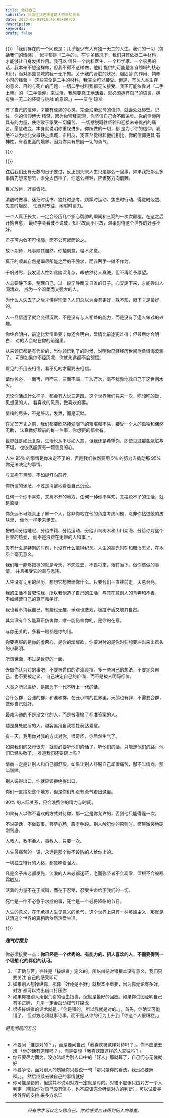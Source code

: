 ```yaml
---
title: 做好自己
subtitle: 我向往我还未曾踏入的未知世界
date: 2023-09-01T16:46:09+08:00
description:
keywords:
draft: false
---
```


{{<center-quote>}}
「我们存在的一个问题是：几乎很少有人有独一无二的人生。我们的一切（包括我们的情感），
似乎都是『二手的』。在许多情况下，我们只有依据二手材料，才能够让自身发挥作用。我可以
信任一个内科医生、一个科学家、一个农民的话，我本来不想这样做，但我不得不这样做，他们
提供的可能是各自领域的核心知识，而对那些领域的我一无所知。关于我的肾脏的状况、胆固醇
的作用、饲养小鸡的经验······这些完全是二手的材料，我完全可以接受。但是，有关人类生存
的意义、目的与死亡的问题，一切二手材料我都无法接受。我不可能依靠对『二手上帝』的
『二手信仰』来生活。我想要真正地活着，就必须拥有自己的语言，拥有独一无二的怀疑与挑战
的意识。」——艾伦·琼斯

有了自己的信仰，才能有成熟的心灵。完全沿袭父母的信仰，就会处处碰壁。记住，你的信仰博大
精深，因为你崇拜真理，你坚信自己会不断进步。你的信仰所具有的力量，使你敢于承受一切痛苦、
一切摆脱既往经验和迎接未来挑战的痛苦。愿意改变，本身就说明你重视进步。你所做的一切，都
是为了你的信仰。我绝不认为你比父母缺乏虞城，正相反，我甚至觉得和他们相比，你的信仰更具
有神性，有着更高的境界，因为你具有质疑一切的勇气。

{{</center-quote>}}

{{<admonition type="quote" title="摘录">}}

往后我们还有无数的日子要过，反正到头来人生只是那么一回事，如果我把那么多事情先想来想去，未免太伤神了，你这么年轻，应该努力向前奔。

目光放远，万事皆悲。

清醒时做事、迷茫时读书、独处时思考、烦躁时运动、焦虑时行动、得意时淡然、失意时坦然、
忙碌时专注、闲暇时蓄力。

一个人真正长大，一定会经历几个撕心裂肺的瞬间和三观的一次次颠覆，在这之后开始自愈，
最终学会看破不说破，知世故而不世故，温柔对待这个世界的好与不好。

君子可内敛不可懦弱，面不公可起而论之。

放下期待，凡事顺其自然。你越刻意，越不如意。

真正的顺其自然是竭尽所能之后的不强求，而非两手一摊不作为。

千帆过尽，我发现人性如此幽深复杂，却依然待人真诚，但不再给予厚望。

人总要静下来，整理自己，过一段宁静而又自省的日子。心安定下来，才能尝出人间清欢，
成为一个温柔而又强大的人。

为什么人失去了之后才懂得珍惜？人们总以为会有更好，殊不知，眼下才是最好的。

人一旦悟透了就会变得沉默，不是没有与人相处的能力，而是没有了逢人做戏的兴趣。

你终会明白，前途比爱情重要；你还会明白，爱情比前途更难得；但最后你会明白，
对的人会站在你的前途里。

从来领悟都是有代价的，当你领悟到了的时候，说明你已经经历世间沧桑情海波澜了。
可是如果你不经历呢，你就永远都不会领悟。

看见的不用去相信，看不见的才需要去相信。

请你务必，一而再，再而三，三而不竭，千次万次，毫不犹豫地救自己于这世间水火。

无论你活成什么样子，都会有人说三道四。这个世界我们只来一次，吃想吃的饭，见想见的人，
看喜欢的风景，做喜欢的事。

情绪的尽头，不是脏话，发泄，而是沉默。

在光芒万丈之前，我们都要欣然接受眼下的难堪和不易，接受一个人的孤独和偶然无助，
认真做好眼前的每一件事，你想要的都会有。

世界就是如此复杂，生活也从不尽如人意，但我还是希望你，即使见过那些肮脏与不堪，
也依然能保有一颗善良的心。

人生 95% 的事情是你决定不了的，但是我们依然要用 5% 的努力去撬动那 95% 你无法决定的事情。

与其抱于黑暗，不如提灯向前行。

你所谓的迷茫，不过是清醒地看着自己沉沦。

任何一个你不喜欢，又离不开的地方，任何一种你不喜欢，又摆脱不了的生活，就是监狱。

你永远不可能真正了解一个人，除非你站在他的角度考虑问题，除非你钻进他的皮肤里，
像他一样走来走去。

把时间分给睡眠、分给书籍、分给运动、分给山鸟树木和山川湖海、分给你对这个世界的热爱，
而不是浪费在无聊的人和事上。

没有什么是特别的时刻，也没有什么值得纪念。人生的高光时刻和黯淡无光，在本质上毫无意义。

我们唯一能够把握的就是今天，不恋过去，不畏将来，活在当下。做你该做的事情，
并且接受它的事与愿违。

人生没有无用的经历，想想它想教给你什么。只要我们一直往前走，天总会亮。

我的生活不曾取悦我，所以我创造了自己的生活，与其在意别人的背弃和不善，
不如经营自己的尊严和美好。

我也看不清我自己，有趣也无趣，乐观也悲观，极度矛盾又顺其自然。

其实没有什么能真正伤害你，唯一能伤害你的，是你的在意。

与你无关的，多看一眼都是你的错。

你要克服的是你的虚荣心，是你的炫耀欲，你要对付的是你时刻想要冲出来出风头的小聪明。

所谓世面，不过是世界的一面。

去做你认为对的事吧，不要被世俗的洪流裹挟。多一些自己的想法，不要定义自己，也不要被定义。
自己决定自己的价值，而不是被人明码标价。

人类之所以进步，是因为下一代不听上一代的话。

合什么群，合谁的群，和谁和群，在丑小鸭的世界里，天鹅也有罪，不需要合群，做你自己就好。

最难沟通的不是没文化的人，而是被灌输了标准答案的人。

越是身处底层的人，越容易用自我牺牲表达爱意。

有一天，我用你对我的方式对你，很奇怪，你居然生气了。

如果我们的父母很穷，就没必要听他们的话了，听他们的话，只能走他们的路，他们已经失败了，
难道我们还要跟上吗？

情商一定是让别人和自己都舒服。如果让别人舒服自己却很痛苦，那不叫情商，那叫智障。

别人说得出口，你就应该拒绝得出口。

你们一直抱怨这个地方，但是你们却没有勇气走出这里。

90% 的人际关系，只会浪费你的精力与时间。

如果有人以你不喜欢的方式对待你，那一定是你允许的，否则他只能得逞一次。

不说硬话，不做软事。菩萨心肠，霹雳手段。别人触犯你的原则时，面带微笑地硬刚到底。

人教人，教不会人，事教人，只要一次。

人生最痛苦的一课，永远是那个你不设防的人给你上的。

一切独立特行的人格，都意味着强大。

凡是金子未必都发光，流浪的人未必都迷茫，老而弥坚者不会凋零，深根不会被寒霜触及。

活着的力量不在于喊叫，而在于忍受，忍受生命给予我们的一切。

死亡是一件不必急于求成的事，死亡是一个必将降临的节日。

人生的意义，在于承担人生无意义的勇气，这个世界上只有一种英雄主义，那就是认清这个世界的真相后依然热爱生活。

{{</admonition>}}

##### 煤气灯探戈

你必须接受一点：**你已经是一个优秀的、有能力的、招人喜欢的人，不需要得到一个理想
化的伴侣的认可。**

1. 「正确与否」往往是「操纵者」定义的，所以纠结对错根本没有意义，我们只要关注
自己的感受即可
2. 如果别人想操纵你，那你「好还是不好」就根本不重要，因为你无论有多好，对方
都可以找出借口打压你
3. 如果你被别人用很荒谬的理由指责，沉默是最好的回应。如果你试图证明自己有多正确，
几乎一定会启动煤气灯探戈
4. 很多操纵者的话术就是：「你是错的，所以我就是对的。」。首先，你确实可能错了，
但对方必须就事论事，而不是从你的行为上升到「你这个人很糟糕。」

###### 避免问题的方法

- 不要问「谁是对的？」，而是要问自己「我喜欢被这样对待吗？」。你不应该去想
「他的话有道理吗？」，而是要想「我喜欢跟这样的人交往吗？」
- 你只要尽力而为。没办法成为别人口中的「好人」那就算了，自己问心无愧就好
- 不要争论。面对别人的质疑你只要说一句「那只是你的看法，我没必要解释。」，
然后继续去做自己的事情就好
- 你可能是错的，但这并不说明对方一定就是对的。对错不应该只由对方一个人判定
（哪怕你对自己没有信心，也不应该完全听信对方的判断），可以试着寻找外界的支持
来多方求证

---

*<center>只有你才可以定义你自己，你的感受应该得到别人的尊重。</center>*



